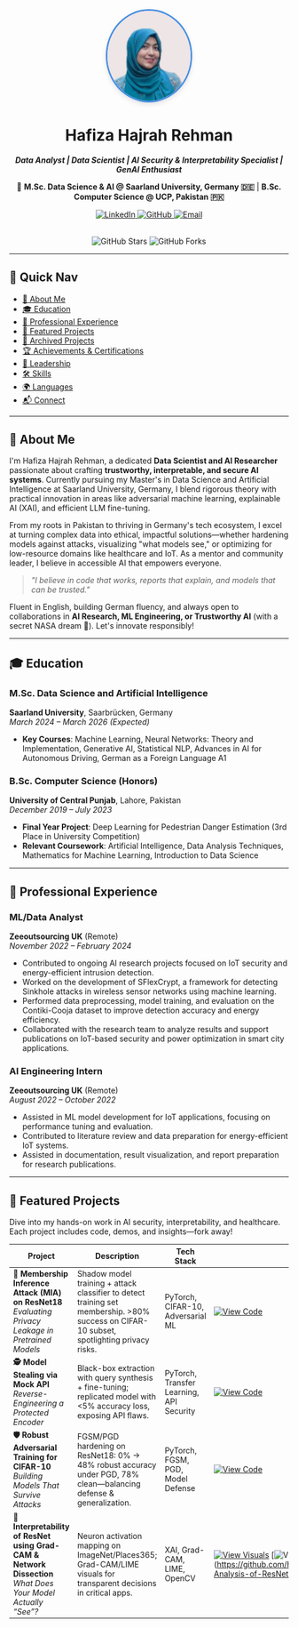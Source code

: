 <div align="center">
  <img src="hajrahahah.jpg" width="150" alt="Hafiza Hajrah Rehman" style="border-radius: 50%; border: 3px solid #4A90E2; box-shadow: 0 4px 8px rgba(0,0,0,0.1);">

  # Hafiza Hajrah Rehman
  <p><em><strong>Data Analyst | Data Scientist | AI Security & Interpretability Specialist | GenAI Enthusiast</strong></em></p>
  <p>📍 <strong>M.Sc. Data Science & AI @ Saarland University, Germany 🇩🇪</strong> | <strong>B.Sc. Computer Science @ UCP, Pakistan 🇵🇰</strong></p>

  <p>
    <a href="https://www.linkedin.com/in/hajrahrehman/">
      <img src="https://img.shields.io/badge/LinkedIn-Connect-0077B5?style=flat&logo=linkedin&logoColor=white" alt="LinkedIn">
    </a>
    <a href="https://github.com/hajraRehman">
      <img src="https://img.shields.io/badge/GitHub-Follow-181717?style=flat&logo=github&logoColor=white" alt="GitHub">
    </a>
    <a href="mailto:hafizahajra6@gmail.com">
      <img src="https://img.shields.io/badge/Email-Contact-D14836?style=flat&logo=gmail&logoColor=white" alt="Email">
    </a>
  </p>

  <br>
  <img src="https://img.shields.io/github/stars/hajraRehman?color=yellow&label=Stars" alt="GitHub Stars"> <img src="https://img.shields.io/github/forks/hajraRehman?color=green&label=Forks" alt="GitHub Forks">
</div>

---

## 📌 Quick Nav
- [👋 About Me](#👋-about-me)
- [🎓 Education](#🎓-education)
- [💼 Professional Experience](#💼-professional-experience)
- [🚀 Featured Projects](#🚀-featured-projects)
- [📁 Archived Projects](#📁-archived-&-conceptual-projects)
- [🏆 Achievements & Certifications](#🏆-achievements-and-certifications)
- [🤝 Leadership](#🤝-leadership-&-volunteering)
- [🛠️ Skills](#🛠️-technical-skills)
- [🌍 Languages](#🌍-languages)
- [📬 Connect](#📬-lets-connect)

---

## 👋 About Me
I'm Hafiza Hajrah Rehman, a dedicated **Data Scientist and AI Researcher** passionate about crafting **trustworthy, interpretable, and secure AI systems**. Currently pursuing my Master's in Data Science and Artificial Intelligence at Saarland University, Germany, I blend rigorous theory with practical innovation in areas like adversarial machine learning, explainable AI (XAI), and efficient LLM fine-tuning.

From my roots in Pakistan to thriving in Germany's tech ecosystem, I excel at turning complex data into ethical, impactful solutions—whether hardening models against attacks, visualizing "what models see," or optimizing for low-resource domains like healthcare and IoT. As a mentor and community leader, I believe in accessible AI that empowers everyone.

> *"I believe in code that works, reports that explain, and models that can be trusted."*

Fluent in English, building German fluency, and always open to collaborations in **AI Research, ML Engineering, or Trustworthy AI** (with a secret NASA dream 🚀). Let's innovate responsibly!

---

## 🎓 Education

### M.Sc. Data Science and Artificial Intelligence  
**Saarland University**, Saarbrücken, Germany  
*March 2024 – March 2026 (Expected)*  
- **Key Courses**: Machine Learning, Neural Networks: Theory and Implementation, Generative AI, Statistical NLP, Advances in AI for Autonomous Driving, German as a Foreign Language A1  

### B.Sc. Computer Science (Honors)  
**University of Central Punjab**, Lahore, Pakistan  
*December 2019 – July 2023*  
- **Final Year Project**: Deep Learning for Pedestrian Danger Estimation (3rd Place in University Competition)  
- **Relevant Coursework**: Artificial Intelligence, Data Analysis Techniques, Mathematics for Machine Learning, Introduction to Data Science  

---

## 💼 Professional Experience

### ML/Data Analyst  
**Zeeoutsourcing UK** (Remote)  
*November 2022 – February 2024*  
- Contributed to ongoing AI research projects focused on IoT security and energy-efficient intrusion detection.  
- Worked on the development of SFlexCrypt, a framework for detecting Sinkhole attacks in wireless sensor networks using machine learning.  
- Performed data preprocessing, model training, and evaluation on the Contiki-Cooja dataset to improve detection accuracy and energy efficiency.  
- Collaborated with the research team to analyze results and support publications on IoT-based security and power optimization in smart city applications.  

### AI Engineering Intern  
**Zeeoutsourcing UK** (Remote)  
*August 2022 – October 2022*  
- Assisted in ML model development for IoT applications, focusing on performance tuning and evaluation.  
- Contributed to literature review and data preparation for energy-efficient IoT systems.  
- Assisted in documentation, result visualization, and report preparation for research publications.  

---

## 🚀 Featured Projects

Dive into my hands-on work in AI security, interpretability, and healthcare. Each project includes code, demos, and insights—fork away!

| Project | Description | Tech Stack | Links |
|---------|-------------|------------|-------|
| **🔐 Membership Inference Attack (MIA) on ResNet18**<br/>*Evaluating Privacy Leakage in Pretrained Models* | Shadow model training + attack classifier to detect training set membership. >80% success on CIFAR-10 subset, spotlighting privacy risks. | PyTorch, CIFAR-10, Adversarial ML | [![View Code](https://img.shields.io/badge/View_Code-black?style=flat&logo=github&logoColor=white)](https://github.com/hajraRehman/Membership-Inference-Attack-on-Resnet18) |
| **🕵️ Model Stealing via Mock API**<br/>*Reverse-Engineering a Protected Encoder* | Black-box extraction with query synthesis + fine-tuning; replicated model with <5% accuracy loss, exposing API flaws. | PyTorch, Transfer Learning, API Security | [![View Code](https://img.shields.io/badge/View_Code-black?style=flat&logo=github&logoColor=white)](https://github.com/hajraRehman/Model-Stealing-via-Mock-API) |
| **🛡️ Robust Adversarial Training for CIFAR-10**<br/>*Building Models That Survive Attacks* | FGSM/PGD hardening on ResNet18: 0% → 48% robust accuracy under PGD, 78% clean—balancing defense & generalization. | PyTorch, FGSM, PGD, Model Defense | [![View Code](https://img.shields.io/badge/View_Code-black?style=flat&logo=github&logoColor=white)](https://github.com/hajraRehman/Robust-Adversarial-Training-for-CIFAR-10) |
| **🧾 Interpretability of ResNet using Grad-CAM & Network Dissection**<br/>*What Does Your Model Actually “See”?* | Neuron activation mapping on ImageNet/Places365; Grad-CAM/LIME visuals for transparent decisions in critical apps. | XAI, Grad-CAM, LIME, OpenCV | [![View Visuals](https://img.shields.io/badge/View_Visuals-blue?style=flat&logo=figma&logoColor=white)](https://hafizahajrah.notion.site/ResNet-Interpretability-Demo) [![View Code](https://img.shields.io/badge/View_Code-black?style=flat&logo=github&logoColor=white)](https://github.com/hajraRehman/Explainability-Analysis-of-ResNet-Models
